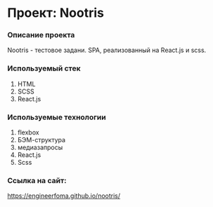 # Проект: Nootris

### Описание проекта
Nootris - тестовое задани. SPA, реализованный на React.js и scss.

### Используемый стек
1. HTML
2. SCSS
3. React.js

### Используемые технологии
1. flexbox
2. БЭМ-структура
3. медиазапросы
4. React.js
5. Scss

### Ссылка на сайт:
https://engineerfoma.github.io/nootris/